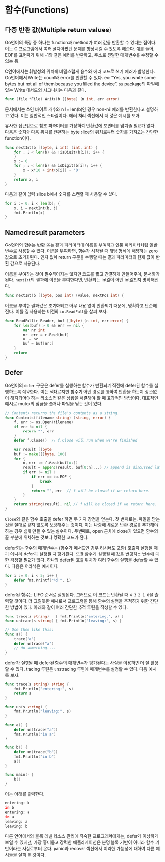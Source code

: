 # 함수(Functions)

## 다중 반환 값(Multiple return values)

Go언어의 특징 중 하나는 function과 method가 여러 값을 반환할 수 있다는 점이다. 이는 C 프로그램에서 여러 골치아팠던 문제를 향상시킬 수 있도록 해준다. 예를 들어, EOF를 표현하기 위해 -1와 같은 에러를 반환하고, 주소로 전달한 매개변수를 수정할 수 있는 등.

C언어에서는 휘발성의 위치에 비밀스럽게 음수와 에러 코드로 쓰기 에러가 발생한다. Go언어에서 Write는 count와 error를 반환할 수 있다. ex: “Yes, you wrote some bytes but not all of them because you filled the device”. `os` package의 파일에 있는 Write 메서드의 시그니처는 다음과 같다.

```go
func (file *File) Write(b []byte) (n int, err error)
```

문서에서는 쓰인 바이트 개수와 n != len(b)인 경우 non-nil 에러를 반환한다고 설명하고 있다. 이는 일반적인 스타일이다. 에러 처리 섹션에서 더 많은 예시를 보자.

유사한 접근법으로 참조 파라미터를 가장하여 반환값에 포인터를 넘겨줄 필요가 없다. 다음은 숫자와 다음 위치를 반환하는 byte slice의 위치로부터 숫자를 가져오는 간단한 function이다.

```go
func nextInt(b []byte, i int) (int, int) {
    for ; i < len(b) && !isDigit(b[i]); i++ {
    }
    x := 0
    for ; i < len(b) && isDigit(b[i]); i++ {
        x = x*10 + int(b[i]) - '0'
    }
    return x, i
}
```

다음과 같이 입력 slice b에서 숫자를 스캔할 때 사용할 수 있다.

```go
for i := 0; i < len(b); {
    x, i = nextInt(b, i)
    fmt.Println(x)
}
```

## Named result parameters

Go언어의 함수는 반환 또는 결과 파라미터에 이름을 부여하고 인풋 파라미터처럼 일반 변수로 사용할 수 있다. 이름을 부여하면, 함수가 시작될 때 해당 형식에 해당하는 zero값으로 초기화된다. 인자 없이 return 구문을 수행할 때는 결과 파라미터의 현재 값이 반환 값으로 사용된다.

이름을 부여하는 것이 필수적이지는 않지만 코드를 짧고 간결하게 만들어주며, 문서화가 된다. `nextInt`의 결과에 이름을 부여한다면, 반환되는 int값이 어떤 int값인지 명확해진다.

```go
func nextInt(b []byte, pos int) (value, nextPos int) {
```

이름을 부여한 결과값은 초기화되고 아무 내용 없이 반환되기 때문에, 명확하고 단순해진다. 이를 잘 사용하는 버전의 `io.ReadFull`을 살펴 보자.

```go
func ReadFull(r Reader, buf []byte) (n int, err error) {
    for len(buf) > 0 && err == nil {
        var nr int
        nr, err = r.Read(buf)
        n += nr
        buf = buf[nr:]
    }
    return
}
```

## Defer

Go언어의 `defer` 구문은 defer를 실행하는 함수가 반환되기 직전에 defer된 함수를 실행하도록 예약한다. 이는 색다르지만 함수가 어떤 경로를 통하여 반환을 하는지 상관없이 해지되어야 하는 리소스와 같은 상황을 해결해야 할 때 효과적인 방법이다. 대표적인 예시로 mutex의 잠금을 풀거나 파일을 닫는 것이 있다.

```go
// Contents returns the file's contents as a string.
func Contents(filename string) (string, error) {
    f, err := os.Open(filename)
    if err != nil {
        return "", err
    }
    defer f.Close()  // f.Close will run when we're finished.

    var result []byte
    buf := make([]byte, 100)
    for {
        n, err := f.Read(buf[0:])
        result = append(result, buf[0:n]...) // append is discussed later.
        if err != nil {
            if err == io.EOF {
                break
            }
            return "", err  // f will be closed if we return here.
        }
    }
    return string(result), nil // f will be closed if we return here.
}
```

`Close`와 같은 함수 호출을 defer 하면 두 가지 장점을 얻는다. 첫 번째로는, 파일을 닫는 것을 절대로 잊지 않도록 보장해주는 것이다. 이는 나중에 새로운 반환 경로를 추가해야 하는 경우 쉽게 만들 수 있는 실수이다. 두번째로, open 근처에 close가 있으면 함수의 끝 부분에 위치하는 것보다 명확한 코드가 된다.

defer되는 함수의 매개변수는 (함수가 메서드인 경우 리시버도 포함) 호출이 실행될 때가 아니라 defer가 실행될 때 평가된다. 또한 함수가 실행될 때 값을 변경하는 변수에 대한 걱정할 필요가 없다. 하나의 defer된 호출 위치가 여러 함수의 실행을 defer할 수 있다. 다음은 어리석은 예시이다.

```go
for i := 0; i < 5; i++ {
    defer fmt.Printf("%d ", i)
}
```

defer된 함수는 LIFO 순서로 실행된다. 그러므로 이 코드는 반환될 때 `4 3 2 1 0`을 출력할 것이다. 더 그럴듯한 예시로서 프로그램을 통해 함수의 실행을 추적하기 위한 간단한 방법이 있다. 아래와 같이 여러 간단한 추적 루틴을 작성할 수 있다.

```go
func trace(s string)   { fmt.Println("entering:", s) }
func untrace(s string) { fmt.Println("leaving:", s) }

// Use them like this:
func a() {
    trace("a")
    defer untrace("a")
    // do something....
}
```

defer가 실행될 때 defer된 함수의 매개변수가 평가된다는 사실을 이용하면 더 잘 활용할 수 있다. tracing 루틴은 unstracing 루틴에 매개변수를 설정할 수 있다. 다음 예시를 보자.

```go
func trace(s string) string {
    fmt.Println("entering:", s)
    return s
}

func un(s string) {
    fmt.Println("leaving:", s)
}

func a() {
    defer un(trace("a"))
    fmt.Println("in a")
}

func b() {
    defer un(trace("b"))
    fmt.Println("in b")
    a()
}

func main() {
    b()
}
```

이는 아래를 출력한다.

```bash
entering: b
in b
entering: a
in a
leaving: a
leaving: b
```

다른 언어에서의 블록 레벨 리소스 관리에 익숙한 프로그래머에게는, defer가 이상하게 보일 수 있지만, 가장 흥미롭고 강력한 애플리케이션은 분명 블록 기반이 아니라 함수 기반이라는 사실로부터 온다. panic과 recover 섹션에서 이러한 가능성에 대하여 다른 예시들을 살펴 볼 것이다.
